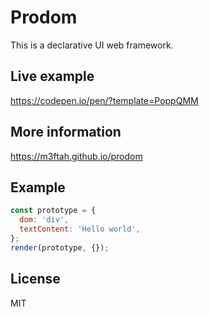 # Prodom

This is a declarative UI web framework.

## Live example

https://codepen.io/pen/?template=PoppQMM

## More information

https://m3ftah.github.io/prodom

## Example

```js
const prototype = {
  dom: 'div',
  textContent: 'Hello world',
};
render(prototype, {});
```

## License

MIT
